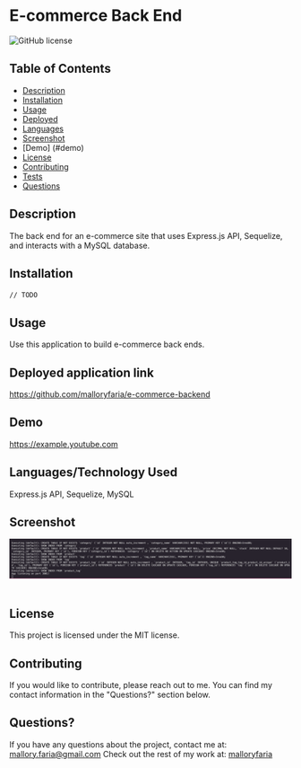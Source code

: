 # E-commerce Back End

![GitHub license](https://img.shields.io/badge/license-MIT-ff69b4.svg)

## Table of Contents 

- [Description](#description)
- [Installation](#installation)
- [Usage](#usage)
- [Deployed](#deployed)
- [Languages](#languages)
- [Screenshot](#screenshot)
- [Demo] (#demo)
- [License](#license)
- [Contributing](#contributing)
- [Tests](#tests)
- [Questions](#questions)

## Description

The back end for an e-commerce site that uses Express.js API, Sequelize, and interacts with a MySQL database.

## Installation

```
// TODO
```

## Usage
Use this application to build e-commerce back ends.


## Deployed application link
https://github.com/malloryfaria/e-commerce-backend

## Demo
https://example.youtube.com


## Languages/Technology Used
Express.js API, Sequelize, MySQL

## Screenshot
![Application in use](./assets/images/screenshot.jpg?raw=true) <br /><br />

## License

  This project is licensed under the MIT license.
  
## Contributing
If you would like to contribute, please reach out to me. You can find my contact information in the  "Questions?" section below.

## Questions?

If you have any questions about the project, contact me at: mallory.faria@gmail.com
Check out the rest of my work at: [malloryfaria](https://github.com/malloryfaria/)
